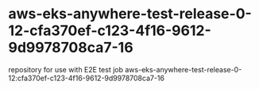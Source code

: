# aws-eks-anywhere-test-release-0-12-cfa370ef-c123-4f16-9612-9d9978708ca7-16
repository for use with E2E test job aws-eks-anywhere-test-release-0-12:cfa370ef-c123-4f16-9612-9d9978708ca7-16
